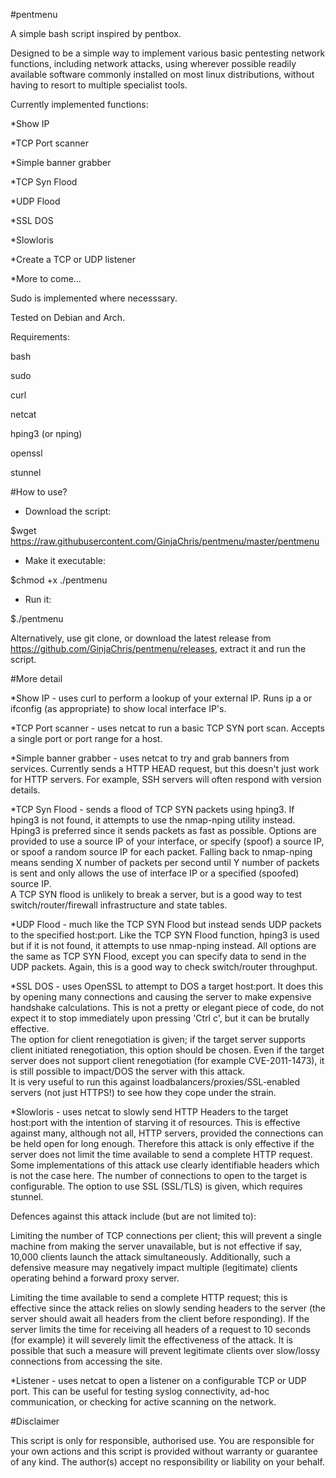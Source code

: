 #pentmenu


A simple bash script inspired by pentbox.

Designed to be a simple way to implement various basic pentesting network functions, including network attacks, using wherever possible readily available software commonly installed on most linux distributions, without having to resort to multiple specialist tools.

Currently implemented functions:

*Show IP

*TCP Port scanner

*Simple banner grabber

*TCP Syn Flood

*UDP Flood

*SSL DOS

*Slowloris

*Create a TCP or UDP listener

*More to come...


Sudo is implemented where necesssary.

Tested on Debian and Arch.

Requirements:

bash

sudo 

curl

netcat

hping3 (or nping)

openssl

stunnel


#How to use?


- Download the script:

$wget https://raw.githubusercontent.com/GinjaChris/pentmenu/master/pentmenu

- Make it executable:

$chmod +x ./pentmenu

- Run it:

$./pentmenu

Alternatively, use git clone, or download the latest release from https://github.com/GinjaChris/pentmenu/releases, extract it and run the script.


#More detail

*Show IP - uses curl to perform a lookup of your external IP. Runs ip a or ifconfig (as appropriate) to show local interface IP's.


*TCP Port scanner - uses netcat to run a basic TCP SYN port scan.  Accepts a single port or port range for a host.


*Simple banner grabber - uses netcat to try and grab banners from services.  Currently sends a HTTP HEAD request, but this doesn't just work for HTTP servers.  For example, SSH servers will often respond with version details.


*TCP Syn Flood - sends a flood of TCP SYN packets using hping3.  If hping3 is not found, it attempts to use the nmap-nping utility instead. Hping3 is preferred since it sends packets as fast as possible.  Options are provided to use a source IP of your interface, or specify (spoof) a source IP, or spoof a random source IP for each packet. 
Falling back to nmap-nping means sending X number of packets per second until Y number of packets is sent and only allows the use of interface IP or a specified (spoofed) source IP.  
A TCP SYN flood is unlikely to break a server, but is a good way to test switch/router/firewall infrastructure and state tables.  


*UDP Flood - much like the TCP SYN Flood but instead sends UDP packets to the specified host:port. Like the TCP SYN Flood function, hping3 is used but if it is not found, it attempts to use nmap-nping instead.  All options are the same as TCP SYN Flood, except you can specify data to send in the UDP packets.
Again, this is a good way to check switch/router throughput.


*SSL DOS - uses OpenSSL to attempt to DOS a target host:port.  It does this by opening many connections and causing the server to make expensive handshake calculations.  This is not a pretty or elegant piece of code, do not expect it to stop immediately upon pressing 'Ctrl c', but it can be brutally effective.  
The option for client renegotiation is given;  if the target server supports client initiated renegotiation, this option should be chosen.
Even if the target server does not support client renegotiation (for example CVE-2011-1473), it is still possible to impact/DOS the server with this attack.  
It is very useful to run this against loadbalancers/proxies/SSL-enabled servers (not just HTTPS!) to see how they cope under the strain.


*Slowloris - uses netcat to slowly send HTTP Headers to the target host:port with the intention of starving it of resources.  This is effective against many, although not all, HTTP servers, provided the connections can be held open for long enough.  Therefore this attack is only effective if the server does not limit the time available to send a complete HTTP request.
Some implementations of this attack use clearly identifiable headers which is not the case here.  The number of connections to open to the target is configurable. The option to use SSL (SSL/TLS) is given, which requires stunnel.

Defences against this attack include (but are not limited to):

Limiting the number of TCP connections per client; this will prevent a single machine from making the server unavailable, but is not effective if say, 10,000 clients launch the attack simultaneously.  Additionally, such a defensive measure may negatively impact multiple (legitimate) clients operating behind a forward proxy server.

Limiting the time available to send a complete HTTP request; this is effective since the attack relies on slowly sending headers to the server (the server should await all headers from the client before responding).  If the server limits the time for receiving all headers of a request to 10 seconds (for example) it will severely limit the effectiveness of the attack.  It is possible that such a measure will prevent legitimate clients over slow/lossy connections from accessing the site.


*Listener - uses netcat to open a listener on a configurable TCP or UDP port.  This can be useful for testing syslog connectivity, ad-hoc communication, or checking for active scanning on the network.


#Disclaimer

This script is only for responsible, authorised use. You are responsible for your own actions and this script is provided without warranty or guarantee of any kind.  The author(s) accept no responsibility or liability on your behalf.
